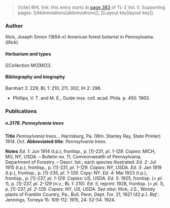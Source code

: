 > [!cite] BHL link: this entry starts at [page 383](https://www.biodiversitylibrary.org/item/103253#page/409/mode/1up) of TL-2 Vol. II.
> Supporting pages: [[Abbreviations|abbreviations]], [[Layout key|layout key]].

### Author

Illick, Joseph Simon (1884-x) American forest botanist in Pennsylvania. (*Illick*).

#### Herbarium and types

[[Collection MO|MO]].

#### Bibliography and biography

Barnhart 2: 229; BL 1: 210, 211, 302; IH 2: 298.
- Phillips, V. T. and M. E., Guide mss. coll. acad. Phila. p. 450. 1963.

### Publications

##### n.3178. Pennsylvania trees

**Title**
*Pennsylvania trees*... Harrisburg, Pa. (Wm. Stanley Ray, State Printer) 1914. Oct.
**Abbreviated title**: *Pennsylvania trees*.

**Notes**
*Ed. 1*: Jun 1914 (t.p.), frontisp., p. \[1\]-231, *pl. 1-129. Copies*: MICH, MO, NY, USDA. – Bulletin no. 11, Commonwealth of Pennsylvania, Department of Forestry. – Descr. list.; each species illustrated.
*Ed. 2*: Jul 1915 (t.p.), frontisp., p. \[1\]-231, *pl. 1-129. Copies*: NY, USDA.
*Ed. 3*: Jan 1919 (t.p.), frontisp., p. \[1\]-235, *pl. 1-129. Copy*: NY.
*Ed. 4*: Mai 1923 (t.p.), frontisp., p. \[1\]-237, *pl. 1-129. Copies*: US, USDA.
*Ed. 5*: 1925, frontisp. (= *pl. 1*), p. \[1\]-237, *pl. 2-129* (n.v.; BL 1: 210).
*Ed. 5*, reprint: 1928, frontisp. (= *pl. 1*), p. \[1\]-237, *pl. 2-129. Copies*: NY, US, USDA.
*See also*: Illick, J.S., Woody plants of Franklin Country, Pa., Bull. Penn. Dept. For. 21, 1921 (42 p.).
*Ref*.: Jennings, Torreya 15: 109-112. 1915, 24: 52-54. 1924.

